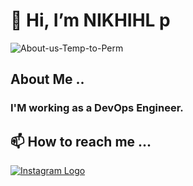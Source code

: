#                                     👋 Hi, I’m NIKHIHL p
![About-us-Temp-to-Perm](https://github.com/pathepunikhil/AWS-S3-Pre-signed-URL-with-AWS-Cognito-Auth-and-Encrypted-S3-Data/assets/131676013/bdcfd0f6-ec77-4972-91db-4489f6d40aea)

##  About Me ..
### I'M working as a DevOps Engineer.
##  📫 How to reach me ...
[![Instagram Logo](https://https:/www.instagram.com/pathepu_nikhil/image.jpg)](https://www.instagram.com/your_username/)


<!---
pathepunikhil/pathepunikhil is a ✨ special ✨ repository because its `README.md` (this file) appears on your GitHub profile.
You can click the Preview link to take a look at your changes.
--->
